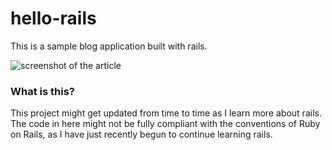 # hello-rails

This is a sample blog application built with rails.

![screenshot of the article](http://i.imgur.com/LQTCyGJ.png)

### What is this?
This project might get updated from time to time as I learn more about rails.
The code in here might not be fully compliant with the conventions of Ruby on Rails, as I have just recently begun to continue learning rails.
